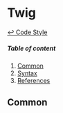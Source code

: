 Twig
==

[↩ Code Style](./README.md#code-style)

##### Table of content
1. [Common](#common)
2. [Syntax](#syntax)
3. [References](#references)

Common
--
